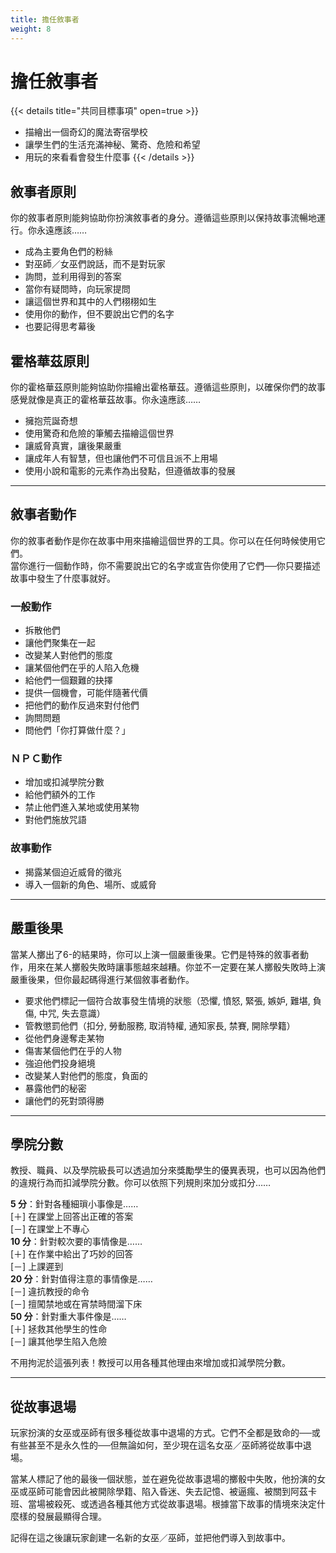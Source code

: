 ```yaml
---
title: 擔任敘事者
weight: 8
---
```


# 擔任敘事者

{{< details title="共同目標事項" open=true >}}
* 描繪出一個奇幻的魔法寄宿學校
* 讓學生們的生活充滿神秘、驚奇、危險和希望
* 用玩的來看看會發生什麼事
{{< /details >}}

## 敘事者原則
你的敘事者原則能夠協助你扮演敘事者的身分。遵循這些原則以保持故事流暢地運行。你永遠應該……
* 成為主要角色們的粉絲
* 對巫師／女巫們說話，而不是對玩家
* 詢問，並利用得到的答案
* 當你有疑問時，向玩家提問
* 讓這個世界和其中的人們栩栩如生
* 使用你的動作，但不要說出它們的名字
* 也要記得思考幕後


## 霍格華茲原則
你的霍格華茲原則能夠協助你描繪出霍格華茲。遵循這些原則，以確保你們的故事感覺就像是真正的霍格華茲故事。你永遠應該……
* 擁抱荒誕奇想
* 使用驚奇和危險的筆觸去描繪這個世界
* 讓威脅真實，讓後果嚴重
* 讓成年人有智慧，但也讓他們不可信且派不上用場
* 使用小說和電影的元素作為出發點，但遵循故事的發展

------
## 敘事者動作
你的敘事者動作是你在故事中用來描繪這個世界的工具。你可以在任何時候使用它們。<br/>
當你進行一個動作時，你不需要說出它的名字或宣告你使用了它們──你只要描述故事中發生了什麼事就好。

### 一般動作
* 拆散他們
* 讓他們聚集在一起
* 改變某人對他們的態度
* 讓某個他們在乎的人陷入危機
* 給他們一個艱難的抉擇
* 提供一個機會，可能伴隨著代價
* 把他們的動作反過來對付他們
* 詢問問題
* 問他們「你打算做什麼？」

### ＮＰＣ動作
* 增加或扣減學院分數
* 給他們額外的工作
* 禁止他們進入某地或使用某物
* 對他們施放咒語

### 故事動作
* 揭露某個迫近威脅的徵兆
* 導入一個新的角色、場所、或威脅

------
## 嚴重後果
當某人擲出了6-的結果時，你可以上演一個嚴重後果。它們是特殊的敘事者動作，用來在某人擲骰失敗時讓事態越來越糟。你並不一定要在某人擲骰失敗時上演嚴重後果，但你最起碼得進行某個敘事者動作。
* 要求他們標記一個符合故事發生情境的狀態（恐懼, 憤怒, 緊張, 嫉妒, 難堪, 負傷, 中咒, 失去意識）
* 管教懲罰他們（扣分, 勞動服務, 取消特權, 通知家長, 禁賽, 開除學籍）
* 從他們身邊奪走某物
* 傷害某個他們在乎的人物
* 強迫他們投身絕境
* 改變某人對他們的態度，負面的
* 暴露他們的秘密
* 讓他們的死對頭得勝

------
## 學院分數
教授、職員、以及學院級長可以透過加分來獎勵學生的優異表現，也可以因為他們的違規行為而扣減學院分數。你可以依照下列規則來加分或扣分……

<div class='Move'>
<b>5 分</b>：針對各種細瑣小事像是……<br/>
 [＋] 在課堂上回答出正確的答案<br/>
 [－] 在課堂上不專心
</div>
<div class='Move'>
<b>10 分</b>：針對較次要的事情像是……<br/>
[＋] 在作業中給出了巧妙的回答<br/>
[－] 上課遲到
</div>
<div class='Move'>
<b>20 分</b>：針對值得注意的事情像是……<br/>
[－] 違抗教授的命令<br/>
[－] 擅闖禁地或在宵禁時間溜下床
</div>
<div class='Move'>
<b>50 分</b>：針對重大事件像是……<br/>
[＋] 拯救其他學生的性命<br/>
[－] 讓其他學生陷入危險
</div>

不用拘泥於這張列表！教授可以用各種其他理由來增加或扣減學院分數。

------
## 從故事退場
玩家扮演的女巫或巫師有很多種從故事中退場的方式。它們不全都是致命的──或有些甚至不是永久性的──但無論如何，至少現在這名女巫／巫師將從故事中退場。

當某人標記了他的最後一個狀態，並在避免從故事退場的擲骰中失敗，他扮演的女巫或巫師可能會因此被開除學籍、陷入昏迷、失去記憶、被逼瘋、被關到阿茲卡班、當場被殺死、或透過各種其他方式從故事退場。根據當下故事的情境來決定什麼樣的發展最顯得合理。

記得在這之後讓玩家創建一名新的女巫／巫師，並把他們導入到故事中。

